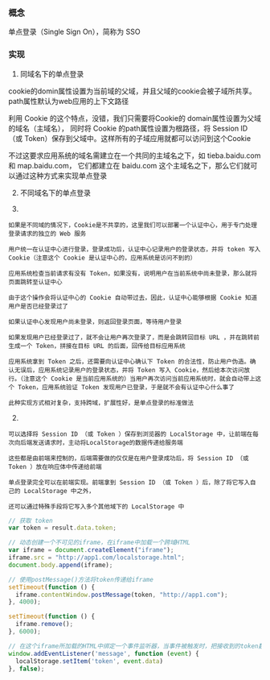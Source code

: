 ### 概念
单点登录（Single Sign On），简称为 SSO

### 实现

1. 同域名下的单点登录

cookie的domin属性设置为当前域的父域，并且父域的cookie会被子域所共享。path属性默认为web应用的上下文路径

利用 Cookie 的这个特点，没错，我们只需要将Cookie的 domain属性设置为父域的域名（主域名），
同时将 Cookie 的path属性设置为根路径，将 Session ID（或 Token）保存到父域中。这样所有的子域应用就都可以访问到这个Cookie

不过这要求应用系统的域名需建立在一个共同的主域名之下，如 tieba.baidu.com 和 map.baidu.com，
它们都建立在 baidu.com 这个主域名之下，那么它们就可以通过这种方式来实现单点登录

2. 不同域名下的单点登录

  1.

   
    如果是不同域的情况下，Cookie是不共享的，这里我们可以部署一个认证中心，用于专门处理登录请求的独立的 Web 服务
    
    用户统一在认证中心进行登录，登录成功后，认证中心记录用户的登录状态，并将 token 写入 Cookie（注意这个 Cookie 是认证中心的，应用系统是访问不到的）
        
    应用系统检查当前请求有没有 Token，如果没有，说明用户在当前系统中尚未登录，那么就将页面跳转至认证中心
        
    由于这个操作会将认证中心的 Cookie 自动带过去，因此，认证中心能够根据 Cookie 知道用户是否已经登录过了
        
    如果认证中心发现用户尚未登录，则返回登录页面，等待用户登录
        
    如果发现用户已经登录过了，就不会让用户再次登录了，而是会跳转回目标 URL ，并在跳转前生成一个 Token，拼接在目标 URL 的后面，回传给目标应用系统
        
    应用系统拿到 Token 之后，还需要向认证中心确认下 Token 的合法性，防止用户伪造。确认无误后，应用系统记录用户的登录状态，并将 Token 写入 Cookie，然后给本次访问放行。（注意这个 Cookie 是当前应用系统的）当用户再次访问当前应用系统时，就会自动带上这个 Token，应用系统验证 Token 发现用户已登录，于是就不会有认证中心什么事了
        
    此种实现方式相对复杂，支持跨域，扩展性好，是单点登录的标准做法


  2. 

    可以选择将 Session ID （或 Token ）保存到浏览器的 LocalStorage 中，让前端在每次向后端发送请求时，主动将LocalStorage的数据传递给服务端

    这些都是由前端来控制的，后端需要做的仅仅是在用户登录成功后，将 Session ID （或 Token ）放在响应体中传递给前端
    
    单点登录完全可以在前端实现。前端拿到 Session ID （或 Token ）后，除了将它写入自己的 LocalStorage 中之外，
    
    还可以通过特殊手段将它写入多个其他域下的 LocalStorage 中

```javascript
// 获取 token
var token = result.data.token;

// 动态创建一个不可见的iframe，在iframe中加载一个跨域HTML
var iframe = document.createElement("iframe");
iframe.src = "http://app1.com/localstorage.html";
document.body.append(iframe);

// 使用postMessage()方法将token传递给iframe
setTimeout(function () {
  iframe.contentWindow.postMessage(token, "http://app1.com");
}, 4000);

setTimeout(function () {
  iframe.remove();
}, 6000);

// 在这个iframe所加载的HTML中绑定一个事件监听器，当事件被触发时，把接收到的token数据写入localStorage
window.addEventListener('message', function (event) {
  localStorage.setItem('token', event.data)
}, false);
```
